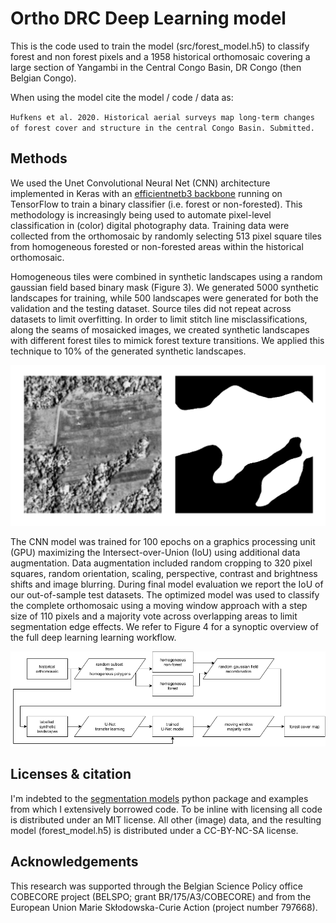 # Ortho DRC Deep Learning model

This is the code used to train the model (src/forest_model.h5) to classify forest and non forest pixels and a 1958 historical orthomosaic covering a large section of Yangambi in the Central Congo Basin, DR Congo (then Belgian Congo).

When using the model cite the model / code / data as:

`Hufkens et al. 2020. Historical aerial surveys map long-term changes of
forest cover and structure in the central Congo Basin. Submitted.`

## Methods

 We used the Unet Convolutional Neural Net (CNN) architecture implemented in Keras with an [efficientnetb3 backbone](https://github.com/qubvel/segmentation_models) running on TensorFlow to train a binary classifier (i.e. forest or non-forested). This methodology is increasingly being used to automate pixel-level classification in (color) digital photography data. Training data were collected from the orthomosaic by randomly selecting 513 pixel square tiles from homogeneous forested or non-forested areas within the historical orthomosaic.
 
 Homogeneous tiles were combined in synthetic landscapes using a random gaussian field based binary mask (Figure 3). We generated 5000 synthetic landscapes for training, while 500 landscapes were generated for both the validation and the testing dataset. Source tiles did not repeat across datasets to limit overfitting. In order to limit stitch line misclassifications, along the seams of mosaicked images, we created synthetic landscapes with different forest tiles to mimick forest texture transitions. We applied this technique to 10% of the generated synthetic landscapes. 
 
![](synthetic_landscape.png) 
 
 The CNN model was trained for 100 epochs on a graphics processing unit (GPU) maximizing the Intersect-over-Union (IoU) using additional data augmentation. Data augmentation included random cropping to 320 pixel squares, random orientation, scaling, perspective, contrast and brightness shifts and image blurring. During final model evaluation we report the IoU of our out-of-sample test datasets.  The optimized model was used to classify the complete orthomosaic using a moving window approach with a step size of 110 pixels and a majority vote across overlapping areas to limit segmentation edge effects. We refer to Figure 4 for a synoptic overview of the full deep learning learning workflow. 

![](cnn_diagram.png) 

## Licenses & citation

I'm indebted to the [segmentation models](https://github.com/qubvel/segmentation_models) python package and examples from which I extensively borrowed code. To be inline with licensing all code is distributed under an MIT license. All other (image) data, and the resulting model (forest_model.h5) is distributed under a CC-BY-NC-SA license.

## Acknowledgements

This research was supported through the Belgian Science Policy office COBECORE project (BELSPO; grant BR/175/A3/COBECORE) and from the European Union Marie Skłodowska-Curie Action (project number 797668).